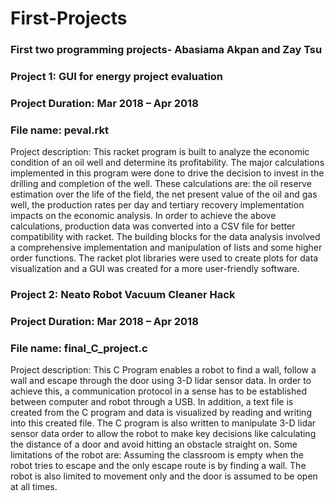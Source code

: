 # First-Projects
### First two programming projects- Abasiama Akpan and Zay Tsu 

### Project 1: GUI for energy project evaluation

### Project Duration: Mar 2018 – Apr 2018

### File name: peval.rkt

Project description: This racket program is built to analyze the economic condition of
an oil well and determine its profitability. The major calculations
implemented in this program were done to drive the decision to invest
in the drilling and completion of the well. These calculations are: the oil
reserve estimation over the life of the field, the net present value of the
oil and gas well, the production rates per day and tertiary recovery
implementation impacts on the economic analysis. In order to achieve
the above calculations, production data was converted into a CSV file
for better compatibility with racket. The building blocks for the data
analysis involved a comprehensive implementation and manipulation of
lists and some higher order functions. The racket plot libraries were
used to create plots for data visualization and a GUI was created for a
more user-friendly software.


### Project 2: Neato Robot Vacuum Cleaner Hack

### Project Duration: Mar 2018 – Apr 2018

### File name: final_C_project.c

Project description: This C Program enables a robot to find a wall, follow a wall and
escape through the door using 3-D lidar sensor data. In order to achieve this, a communication
protocol in a sense has to be established between computer and robot
through a USB. In addition, a text file is created from the C program and data
is visualized by reading and writing into this created file. The C program
is also written to manipulate 3-D lidar sensor data
order to allow the robot to make key decisions like calculating the
distance of a door and avoid hitting an obstacle straight on. Some
limitations of the robot are: Assuming the classroom is empty when the
robot tries to escape and the only escape route is by finding a wall. The
robot is also limited to movement only and the door is assumed to be
open at all times.

